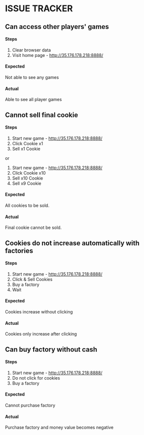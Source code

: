 # ISSUE TRACKER

## Can access other players' games

#### Steps

1. Clear browser data
2. Visit home page - http://35.176.178.218:8888/

#### Expected

Not able to see any games

#### Actual

Able to see all player games


## Cannot sell final cookie

#### Steps

1. Start new game - http://35.176.178.218:8888/
2. Click Cookie x1
3. Sell x1 Cookie

or   

1. Start new game - http://35.176.178.218:8888/
2. Click Cookie x10
3. Sell x10 Cookie
4. Sell x9 Cookie

#### Expected

All cookies to be sold. 

#### Actual

Final cookie cannot be sold.

## Cookies do not increase automatically with factories

#### Steps

1. Start new game - http://35.176.178.218:8888/
2. Click & Sell Cookies
3. Buy a factory
4. Wait

#### Expected

Cookies increase without clicking

#### Actual

Cookies only increase after clicking

## Can buy factory without cash

#### Steps

1. Start new game - http://35.176.178.218:8888/
2. Do not click for cookies
3. Buy a factory

#### Expected

Cannot purchase factory

#### Actual

Purchase factory and money value becomes negative
